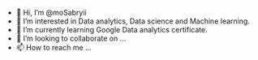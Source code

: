 - 👋 Hi, I’m @moSabryii
- 👀 I’m interested in Data analytics, Data science and Machine learning.
- 🌱 I’m currently learning Google Data analytics certificate.
- 💞️ I’m looking to collaborate on ...
- 📫 How to reach me ...

<!---
moSabryii/moSabryii is a ✨ special ✨ repository because its `README.md` (this file) appears on your GitHub profile.
You can click the Preview link to take a look at your changes.
--->
